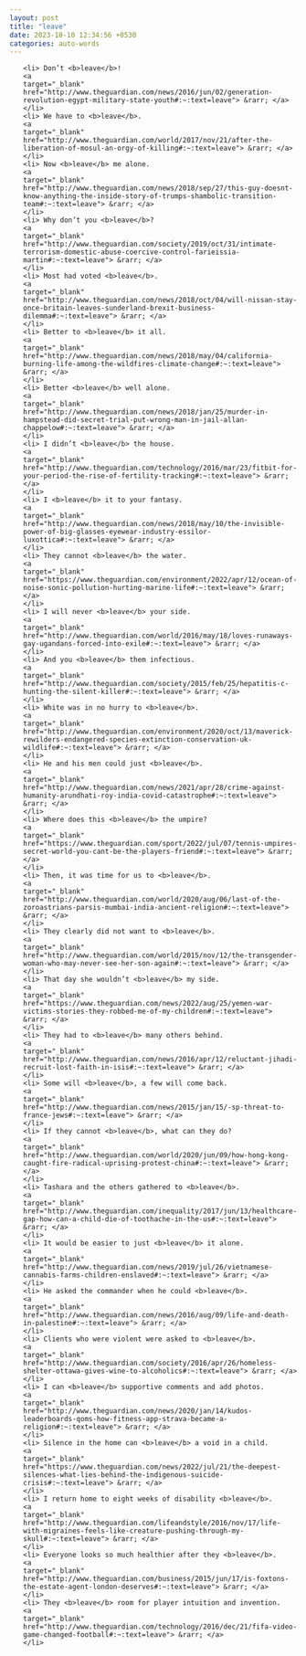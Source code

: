 ```yaml
---
layout: post
title: "leave"
date: 2023-10-10 12:34:56 +0530
categories: auto-words
---
```

<ol>

    <li> Don’t <b>leave</b>!
    <a 
    target="_blank" 
    href="http://www.theguardian.com/news/2016/jun/02/generation-revolution-egypt-military-state-youth#:~:text=leave"> &rarr; </a>
    </li>
    <li> We have to <b>leave</b>.
    <a 
    target="_blank" 
    href="http://www.theguardian.com/world/2017/nov/21/after-the-liberation-of-mosul-an-orgy-of-killing#:~:text=leave"> &rarr; </a>
    </li>
    <li> Now <b>leave</b> me alone.
    <a 
    target="_blank" 
    href="http://www.theguardian.com/news/2018/sep/27/this-guy-doesnt-know-anything-the-inside-story-of-trumps-shambolic-transition-team#:~:text=leave"> &rarr; </a>
    </li>
    <li> Why don’t you <b>leave</b>?
    <a 
    target="_blank" 
    href="http://www.theguardian.com/society/2019/oct/31/intimate-terrorism-domestic-abuse-coercive-control-farieissia-martin#:~:text=leave"> &rarr; </a>
    </li>
    <li> Most had voted <b>leave</b>.
    <a 
    target="_blank" 
    href="http://www.theguardian.com/news/2018/oct/04/will-nissan-stay-once-britain-leaves-sunderland-brexit-business-dilemma#:~:text=leave"> &rarr; </a>
    </li>
    <li> Better to <b>leave</b> it all.
    <a 
    target="_blank" 
    href="http://www.theguardian.com/news/2018/may/04/california-burning-life-among-the-wildfires-climate-change#:~:text=leave"> &rarr; </a>
    </li>
    <li> Better <b>leave</b> well alone.
    <a 
    target="_blank" 
    href="http://www.theguardian.com/news/2018/jan/25/murder-in-hampstead-did-secret-trial-put-wrong-man-in-jail-allan-chappelow#:~:text=leave"> &rarr; </a>
    </li>
    <li> I didn’t <b>leave</b> the house.
    <a 
    target="_blank" 
    href="http://www.theguardian.com/technology/2016/mar/23/fitbit-for-your-period-the-rise-of-fertility-tracking#:~:text=leave"> &rarr; </a>
    </li>
    <li> I <b>leave</b> it to your fantasy.
    <a 
    target="_blank" 
    href="http://www.theguardian.com/news/2018/may/10/the-invisible-power-of-big-glasses-eyewear-industry-essilor-luxottica#:~:text=leave"> &rarr; </a>
    </li>
    <li> They cannot <b>leave</b> the water.
    <a 
    target="_blank" 
    href="https://www.theguardian.com/environment/2022/apr/12/ocean-of-noise-sonic-pollution-hurting-marine-life#:~:text=leave"> &rarr; </a>
    </li>
    <li> I will never <b>leave</b> your side.
    <a 
    target="_blank" 
    href="http://www.theguardian.com/world/2016/may/18/loves-runaways-gay-ugandans-forced-into-exile#:~:text=leave"> &rarr; </a>
    </li>
    <li> And you <b>leave</b> them infectious.
    <a 
    target="_blank" 
    href="http://www.theguardian.com/society/2015/feb/25/hepatitis-c-hunting-the-silent-killer#:~:text=leave"> &rarr; </a>
    </li>
    <li> White was in no hurry to <b>leave</b>.
    <a 
    target="_blank" 
    href="http://www.theguardian.com/environment/2020/oct/13/maverick-rewilders-endangered-species-extinction-conservation-uk-wildlife#:~:text=leave"> &rarr; </a>
    </li>
    <li> He and his men could just <b>leave</b>.
    <a 
    target="_blank" 
    href="http://www.theguardian.com/news/2021/apr/28/crime-against-humanity-arundhati-roy-india-covid-catastrophe#:~:text=leave"> &rarr; </a>
    </li>
    <li> Where does this <b>leave</b> the umpire?
    <a 
    target="_blank" 
    href="https://www.theguardian.com/sport/2022/jul/07/tennis-umpires-secret-world-you-cant-be-the-players-friend#:~:text=leave"> &rarr; </a>
    </li>
    <li> Then, it was time for us to <b>leave</b>.
    <a 
    target="_blank" 
    href="http://www.theguardian.com/world/2020/aug/06/last-of-the-zoroastrians-parsis-mumbai-india-ancient-religion#:~:text=leave"> &rarr; </a>
    </li>
    <li> They clearly did not want to <b>leave</b>.
    <a 
    target="_blank" 
    href="http://www.theguardian.com/world/2015/nov/12/the-transgender-woman-who-may-never-see-her-son-again#:~:text=leave"> &rarr; </a>
    </li>
    <li> That day she wouldn’t <b>leave</b> my side.
    <a 
    target="_blank" 
    href="https://www.theguardian.com/news/2022/aug/25/yemen-war-victims-stories-they-robbed-me-of-my-children#:~:text=leave"> &rarr; </a>
    </li>
    <li> They had to <b>leave</b> many others behind.
    <a 
    target="_blank" 
    href="http://www.theguardian.com/news/2016/apr/12/reluctant-jihadi-recruit-lost-faith-in-isis#:~:text=leave"> &rarr; </a>
    </li>
    <li> Some will <b>leave</b>, a few will come back.
    <a 
    target="_blank" 
    href="http://www.theguardian.com/news/2015/jan/15/-sp-threat-to-france-jews#:~:text=leave"> &rarr; </a>
    </li>
    <li> If they cannot <b>leave</b>, what can they do?
    <a 
    target="_blank" 
    href="http://www.theguardian.com/world/2020/jun/09/how-hong-kong-caught-fire-radical-uprising-protest-china#:~:text=leave"> &rarr; </a>
    </li>
    <li> Tashara and the others gathered to <b>leave</b>.
    <a 
    target="_blank" 
    href="http://www.theguardian.com/inequality/2017/jun/13/healthcare-gap-how-can-a-child-die-of-toothache-in-the-us#:~:text=leave"> &rarr; </a>
    </li>
    <li> It would be easier to just <b>leave</b> it alone.
    <a 
    target="_blank" 
    href="http://www.theguardian.com/news/2019/jul/26/vietnamese-cannabis-farms-children-enslaved#:~:text=leave"> &rarr; </a>
    </li>
    <li> He asked the commander when he could <b>leave</b>.
    <a 
    target="_blank" 
    href="http://www.theguardian.com/news/2016/aug/09/life-and-death-in-palestine#:~:text=leave"> &rarr; </a>
    </li>
    <li> Clients who were violent were asked to <b>leave</b>.
    <a 
    target="_blank" 
    href="http://www.theguardian.com/society/2016/apr/26/homeless-shelter-ottawa-gives-wine-to-alcoholics#:~:text=leave"> &rarr; </a>
    </li>
    <li> I can <b>leave</b> supportive comments and add photos.
    <a 
    target="_blank" 
    href="http://www.theguardian.com/news/2020/jan/14/kudos-leaderboards-qoms-how-fitness-app-strava-became-a-religion#:~:text=leave"> &rarr; </a>
    </li>
    <li> Silence in the home can <b>leave</b> a void in a child.
    <a 
    target="_blank" 
    href="https://www.theguardian.com/news/2022/jul/21/the-deepest-silences-what-lies-behind-the-indigenous-suicide-crisis#:~:text=leave"> &rarr; </a>
    </li>
    <li> I return home to eight weeks of disability <b>leave</b>.
    <a 
    target="_blank" 
    href="http://www.theguardian.com/lifeandstyle/2016/nov/17/life-with-migraines-feels-like-creature-pushing-through-my-skull#:~:text=leave"> &rarr; </a>
    </li>
    <li> Everyone looks so much healthier after they <b>leave</b>.
    <a 
    target="_blank" 
    href="http://www.theguardian.com/business/2015/jun/17/is-foxtons-the-estate-agent-london-deserves#:~:text=leave"> &rarr; </a>
    </li>
    <li> They <b>leave</b> room for player intuition and invention.
    <a 
    target="_blank" 
    href="http://www.theguardian.com/technology/2016/dec/21/fifa-video-game-changed-football#:~:text=leave"> &rarr; </a>
    </li>
